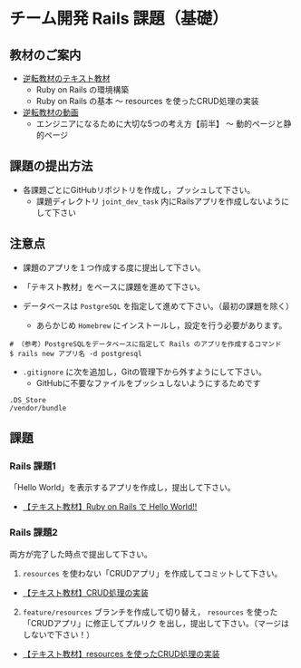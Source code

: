 # チーム開発 Rails 課題（基礎）

## 教材のご案内

- [逆転教材のテキスト教材](https://www.yanbaru-code.com/)
  - Ruby on Rails の環境構築
  - Ruby on Rails の基本 〜 resources を使ったCRUD処理の実装
- [逆転教材の動画](https://www.yanbaru-code.com/movies)
  - エンジニアになるために大切な5つの考え方【前半】 〜 動的ページと静的ページ

## 課題の提出方法

- 各課題ごとにGitHubリポジトリを作成し，プッシュして下さい。
  - 課題ディレクトリ `joint_dev_task` 内にRailsアプリを作成しないようにして下さい

## 注意点

- 課題のアプリを１つ作成する度に提出して下さい。

- 「テキスト教材」をベースに課題を進めて下さい。

- データベースは `PostgreSQL` を指定して進めて下さい。（最初の課題を除く）
  - あらかじめ `Homebrew` にインストールし，設定を行う必要があります。

```
# （参考）PostgreSQLをデータベースに指定して Rails のアプリを作成するコマンド
$ rails new アプリ名 -d postgresql
```

- `.gitignore` に次を追加し，Gitの管理下から外すようにして下さい。
  - GitHubに不要なファイルをプッシュしないようにするためです

```
.DS_Store
/vendor/bundle
```

## 課題

### Rails 課題1

「Hello World」を表示するアプリを作成し，提出して下さい。
- [【テキスト教材】Ruby on Rails で Hello World!!](https://www.yanbaru-code.com/texts/209)

### Rails 課題2

両方が完了した時点で提出して下さい。

1. `resources` を使わない「CRUDアプリ」を作成してコミットして下さい。

- [【テキスト教材】CRUD処理の実装](https://www.yanbaru-code.com/texts/211)

2. `feature/resources` ブランチを作成して切り替え， `resources` を使った「CRUDアプリ」に修正してプルリク を出し，提出して下さい。（マージはしないで下さい！）

- [【テキスト教材】resources を使ったCRUD処理の実装](https://www.yanbaru-code.com/texts/214)
